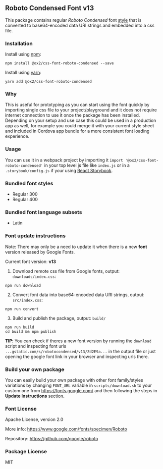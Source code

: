 ## Roboto Condensed Font v13

This package contains regular *Roboto Condensed* font [style](https://github.com/ox2/css-font-roboto-condensed#bundled-font-styles) that is converted to base64-encoded data URI strings and embedded into a css file.

### Installation
Install using [npm](http://npmjs.com):
```
npm install @ox2/css-font-roboto-condensed --save
```
Install using [yarn](http://yarnpkg.com):
```
yarn add @ox2/css-font-roboto-condensed
```
### Why
This is useful for prototyping as you can start using the font quickly by importing single css file to your project/playground and it does not require internet connection to use it once the package has been installed. Depending on your setup and use case this could be used in a production app as well, for example you could merge it with your current style sheet and included in Cordova app bundle for a more consistent font loading experience.

### Usage
You can use it in a webpack project by importing it `import '@ox2/css-font-roboto-condensed'` in your top level js file like `index.js` or in a `.storybook/config.js` if your using [React Storybook](https://github.com/storybooks/react-storybook).

### Bundled font styles
- Regular 300
- Regular 400

### Bundled font language subsets
- Latin

### Font update instructions
Note: There may only be a need to update it when there is a new **font** version released by Google Fonts.

Current font version: **v13**

1. Download remote css file from Google fonts, output: `downloads/index.css`:
```
npm run download
```

2. Convert font data into base64-encoded data URI strings, output: `src/index.css`:
```
npm run convert
```

3. Build and publish the package, output: `build/`
```
npm run build
cd build && npm publish
```
**TIP**: You can check if theres a new font version by running the `download` script and inspecting font urls `...gstatic.com/s/robotocondensed/v13/Zd2E9a...` in the output file or just opening the google font link in your browser and inspecting urls there.


### Build your own package
You can easily build your own package with other font family/styles variations by changing `FONT_URL` variable in `scripts/download.sh` to your custom one from https://fonts.google.com/ and then following the steps in **Update Instructions** section.

### Font License
Apache License, version 2.0

More info: https://www.google.com/fonts/specimen/Roboto

Repository: https://github.com/google/roboto

### Package License
MIT
